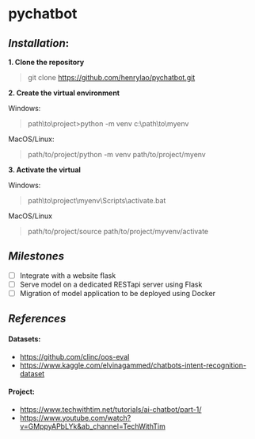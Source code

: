 # pychatbot

## *Installation*:
<b>1. Clone the repository</b>
> git clone https://github.com/henrylao/pychatbot.git

<b>2. Create the virtual environment</b>

  Windows:
> path\to\project>python -m venv c:\path\to\myenv

  MacOS/Linux:
> path/to/project/python -m venv path/to/project/myenv

<b>3. Activate the virtual</b>

  Windows:
> path\to\project\myenv\Scripts\activate.bat

  MacOS/Linux
> path/to/project/source path/to/project/myvenv/activate


## *Milestones*
* [ ] Integrate with a website flask
* [ ] Serve model on a dedicated RESTapi server using Flask
* [ ] Migration of model application to be deployed using Docker

## *References*
#### Datasets:
* https://github.com/clinc/oos-eval
* https://www.kaggle.com/elvinagammed/chatbots-intent-recognition-dataset
#### Project:
* https://www.techwithtim.net/tutorials/ai-chatbot/part-1/
* https://www.youtube.com/watch?v=GMppyAPbLYk&ab_channel=TechWithTim
